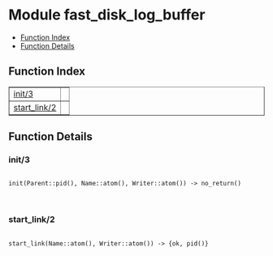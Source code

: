 

# Module fast_disk_log_buffer #
* [Function Index](#index)
* [Function Details](#functions)

<a name="index"></a>

## Function Index ##


<table width="100%" border="1" cellspacing="0" cellpadding="2" summary="function index"><tr><td valign="top"><a href="#init-3">init/3</a></td><td></td></tr><tr><td valign="top"><a href="#start_link-2">start_link/2</a></td><td></td></tr></table>


<a name="functions"></a>

## Function Details ##

<a name="init-3"></a>

### init/3 ###

<pre><code>
init(Parent::pid(), Name::atom(), Writer::atom()) -&gt; no_return()
</code></pre>
<br />

<a name="start_link-2"></a>

### start_link/2 ###

<pre><code>
start_link(Name::atom(), Writer::atom()) -&gt; {ok, pid()}
</code></pre>
<br />

